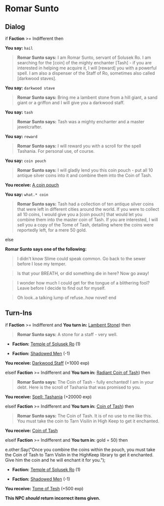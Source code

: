 # Romar Sunto
## Dialog

if **Faction** >= Indifferent then


**You say:** `hail`




>**Romar Sunto says:** I am Romar Sunto, servant of Solusek Ro.  I am searching for the [coin] of the mighty enchanter [Tash] - if you are interested in helping me acquire it, I will [reward] you with a powerful spell.  I am also a dispenser of the Staff of Ro, sometimes also called [darkwood staves].


**You say:** `darkwood stave`




>**Romar Sunto says:** Bring me a lambent stone from a hill giant, a sand giant or a griffon and I will give you a darkwood staff.


**You say:** `tash`




>**Romar Sunto says:** Tash was a mighty enchanter and a master jewelcrafter.


**You say:** `reward`




>**Romar Sunto says:** I will reward you with a scroll for the spell Tashania. For personal use, of course.


**You say:** `coin pouch`




>**Romar Sunto says:** I will gladly lend you this coin pouch - put all 10 antique silver coins into it and combine them into the Coin of Tash.



**You receive:**  [A coin pouch](/item/17511)


**You say:** `what.* coin`




>**Romar Sunto says:** Tash had a collection of ten antique silver coins that were left in different cities around the world.  If you were to collect all 10 coins, I would give you a [coin pouch] that would let you combine them into the master coin of Tash.  If you are interested, I will sell you a copy of the Tome of Tash, detailing where the coins were reportedly left, for a mere 50 gold.


else


**Romar Sunto says one of the following:**

>I didn't know Slime could speak common.  Go back to the sewer before I lose my temper.

>Is that your BREATH, or did something die in here?  Now go away!

>I wonder how much I could get for the tongue of a blithering fool?  Leave before I decide to find out for myself.

>Oh look..a talking lump of refuse..how novel!
end

## Turn-Ins




if **Faction** >= Indifferent and  **You turn in:** [Lambent Stone](/item/10000)) then


>**Romar Sunto says:** A stone for a staff - very well.


* __Faction:__ [Temple of Solusek Ro](/faction/415) (1)


* __Faction:__ [Shadowed Men](/faction/416) (-1)


 **You receive:**  [Darkwood Staff](/item/6048) (+1000 exp)

elseif **Faction** >= Indifferent and  **You turn in:** [Radiant Coin of Tash](/item/10793)) then 


>**Romar Sunto says:** The Coin of Tash - fully enchanted! I am in your debt. Here is the scroll of Tashania that was promised to you.


 **You receive:**  [Spell: Tashania](/item/15678) (+20000 exp)

elseif **Faction** >= Indifferent and  **You turn in:** [Coin of Tash](/item/10790)) then 


>**Romar Sunto says:** The Coin of Tash. It is of no use to me like this. You must take the coin to Tarn Visilin in High Keep to get it enchanted.


 **You receive:**  [Coin of Tash](/item/10790) 

elseif **Faction** >= Indifferent and  **You turn in:** gold = 50) then 


e.other:Say("Once you combine the coins within the pouch, you must take the Coin of Tash to Tarn Vislin in the HighKeep library to get it enchanted.  Give him the coin and he will enchant it for you.");





* __Faction:__ [Temple of Solusek Ro](/faction/415) (1)


* __Faction:__ [Shadowed Men](/faction/416) (-1)


 **You receive:**  [Tome of Tesh](/item/18032) (+500 exp)

**This NPC *should* return incorrect items given.**
